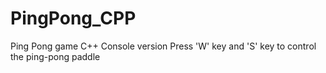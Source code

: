 # PingPong_CPP
Ping Pong game C++ Console version
Press 'W' key and 'S' key to control the ping-pong paddle 
